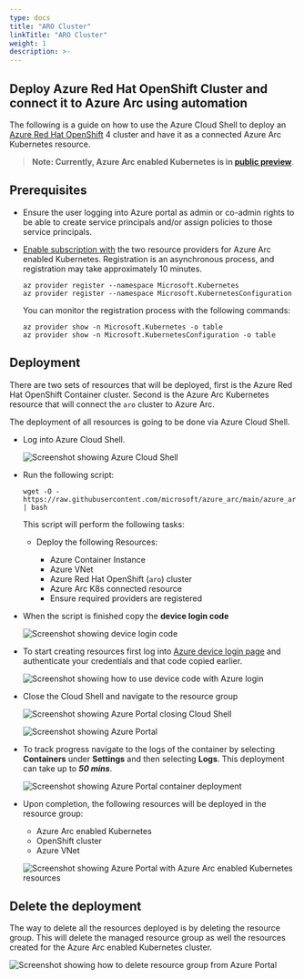 ```yaml
---
type: docs
title: "ARO Cluster"
linkTitle: "ARO Cluster"
weight: 1
description: >-
---
```


## Deploy Azure Red Hat OpenShift Cluster and connect it to Azure Arc using automation

The following is a guide on how to use the Azure Cloud Shell to deploy an [Azure Red Hat OpenShift](https://azure.microsoft.com/en-us/services/openshift/) 4 cluster and have it as a connected Azure Arc Kubernetes resource.

> **Note: Currently, Azure Arc enabled Kubernetes is in [public preview](https://docs.microsoft.com/en-us/azure/azure-arc/kubernetes/)**.

## Prerequisites

* Ensure the user logging into Azure portal as admin or co-admin rights to be able to create service principals and/or assign policies to those service principals.

* [Enable subscription with](https://docs.microsoft.com/en-us/azure/azure-resource-manager/management/resource-providers-and-types#register-resource-provider) the two resource providers for Azure Arc enabled Kubernetes. Registration is an asynchronous process, and registration may take approximately 10 minutes.

  ```shell
  az provider register --namespace Microsoft.Kubernetes
  az provider register --namespace Microsoft.KubernetesConfiguration
  ```

  You can monitor the registration process with the following commands:

  ```shell
  az provider show -n Microsoft.Kubernetes -o table
  az provider show -n Microsoft.KubernetesConfiguration -o table
  ```

## Deployment

There are two sets of resources that will be deployed, first is the Azure Red Hat OpenShift Container cluster. Second is the Azure Arc Kubernetes resource that will connect the ```aro``` cluster to Azure Arc.

The deployment of all resources is going to be done via Azure Cloud Shell.

* Log into Azure Cloud Shell.

  ![Screenshot showing Azure Cloud Shell](./image1.png)

* Run the following script:

  ```shell
  wget -O - https://raw.githubusercontent.com/microsoft/azure_arc/main/azure_arc_k8s_jumpstart/aro/run.sh | bash
  ```

  This script will perform the following tasks:

  * Deploy the following Resources:

    * Azure Container Instance
    * Azure VNet
    * Azure Red Hat  OpenShift (```aro```) cluster
    * Azure Arc K8s connected resource
    * Ensure required providers are registered
  
* When the script is finished copy the **device login code**
  
  ![Screenshot showing device login code](./image2.png)
  
* To start creating resources first log into [Azure device login page](https://microsoft.com/devicelogin) and authenticate your credentials and that code copied earlier.
  
  ![Screenshot showing how to use device code with Azure login](./image3.png)

* Close the Cloud Shell and navigate to the resource group

  ![Screenshot showing Azure Portal closing Cloud Shell](./image4.png)

  ![Screenshot showing Azure Portal](./image5.png)

* To track progress navigate to the logs of the container by selecting **Containers** under **Settings** and then selecting **Logs**. This deployment can take up to ***50 mins***.

  ![Screenshot showing Azure Portal container deployment](./image6.png)

* Upon completion, the following resources will be deployed in the resource group:

  * Azure Arc enabled Kubernetes
  * OpenShift cluster
  * Azure VNet

  ![Screenshot showing Azure Portal with Azure Arc enabled Kubernetes resources](./image7.png)

## Delete the deployment

The way to delete all the resources deployed is by deleting the resource group. This will delete the managed resource group as well the resources created for the Azure Arc enabled Kubernetes cluster.

![Screenshot showing how to delete resource group from Azure Portal](./image8.png)
